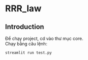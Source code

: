 # RRR_law

## Introduction

Để chạy project, cd vào thư mục core.  
Chạy bằng câu lệnh:
```
streamlit run test.py
```
